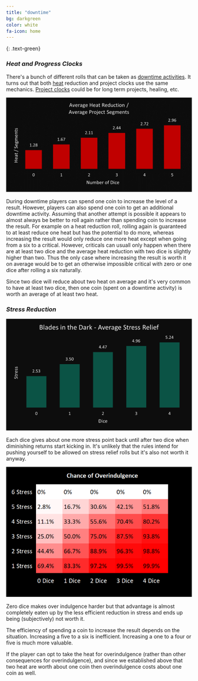 ```yaml
---
title: "downtime"
bg: darkgreen
color: white
fa-icon: home
---
```


{: .text-green}

### *Heat and Progress Clocks*

There's a bunch of different rolls that can be taken as [downtime activities](https://bladesinthedark.com/downtime-activities). It turns out that both [heat](https://bladesinthedark.com/heat) reduction and project clocks use the same mechanics. [Project clocks](https://bladesinthedark.com/progress-clocks) could be for long term projects, healing, etc.

![Progress Bar Chart](/img/HeatAndProgressClockChances.png "Heat\Segments")

During downtime players can spend one coin to increase the level of a result. However, players can also spend one coin to get an additional downtime activity. Assuming that another attempt is possible it appears to almost always be better to roll again rather than spending coin to increase the result. For example on a heat reduction roll, rolling again is guaranteed to at least reduce one heat but has the potential to do more, whereas increasing the result would only reduce one more heat except when going from a six to a critical. However, criticals can usuall only happen when there are at least two dice and the average heat reduction with two dice is slightly higher than two. Thus the only case where increasing the result is worth it on average would be to get an otherwise impossible critical with zero or one dice after rolling a six naturally.

Since two dice will reduce about two heat on average and it's very common to have at least two dice, then one coin (spent on a downtime activity) is worth an average of at least two heat.

### *Stress Reduction*

![Stress Relief Bar Chart](/img/AverageStressRelief.png "Stress Relief")

Each dice gives about one more stress point back until after two dice when diminishing returns start kicking in. It's unlikely that the rules intend for pushing yourself to be allowed on stress relief rolls but it's also not worth it anyway.

![Overindulgence Heat Map](/img/OverindulgenceChances.png "Overindulgence Heat Map")

Zero dice makes over indulgence harder but that advantage is almost completely eaten up by the less efficient reduction in stress and ends up being (subjectively) not worth it.

The efficiency of spending a coin to increase the result depends on the situation. Increasing a five to a six is inefficient. Increasing a one to a four or five is much more valuable.

If the player can opt to take the heat for overindulgence (rather than other consequences for overindulgence), and since we established above that two heat are worth about one coin then overindulgence costs about one coin as well.
